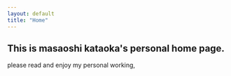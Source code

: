 ```yaml
---
layout: default
title: "Home"
---
```


## This is masaoshi kataoka's personal home page.

please read and enjoy my personal working, 
